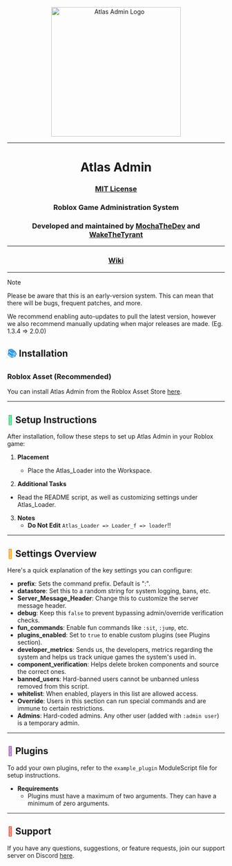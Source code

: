<div align="center">
  <img src="https://iili.io/JSoCWQ4.md.png" alt="Atlas Admin Logo" width="300"/>

---

# Atlas Admin
### [MIT License](LICENSE)
### Roblox Game Administration System
### Developed and maintained by [MochaTheDev](https://github.com/MochaTheDev) and [WakeTheTyrant](https://github.com/WakeTheTyrant)

---

### [Wiki](https://github.com/MochaTheDev/atlas/wiki)

---
</div>

> [!NOTE] 
> 
> Please be aware that this is an early-version system.
> This can mean that there will be bugs, frequent patches, and more.
>
> We recommend enabling auto-updates to pull the latest version,
> however we also recommend manually updating when major releases
> are made. (Eg. 1.3.4 => 2.0.0)

## <span style="color: #3498DB;">&#x1F4DA;</span> Installation

### Roblox Asset (Recommended)
You can install Atlas Admin from the Roblox Asset Store [here](https://create.roblox.com/store/asset/17166069350/Atlas-Admin).

---

## <span style="color: #2ECC71;">&#x1F527;</span> Setup Instructions

After installation, follow these steps to set up Atlas Admin in your Roblox game:

1. **Placement**
   - Place the Atlas_Loader into the Workspace.

2. **Additional Tasks**
  - Read the README script, as well as customizing settings under Atlas_Loader.

3. **Notes**
   - **Do Not Edit** `Atlas_Loader => Loader_f => loader`!!

---

## <span style="color: #F39C12;">&#x1F4DD;</span> Settings Overview

Here's a quick explanation of the key settings you can configure:

- **prefix**: Sets the command prefix. Default is ":".
- **datastore**: Set this to a random string for system logging, bans, etc.
- **Server_Message_Header**: Change this to customize the server message header.
- **debug**: Keep this `false` to prevent bypassing admin/override verification checks.
- **fun_commands**: Enable fun commands like `:sit`, `:jump`, etc.
- **plugins_enabled**: Set to `true` to enable custom plugins (see Plugins section).
- **developer_metrics**: Sends us, the developers, metrics regarding the system and helps us track unique games the system's used in.
- **component_verification**: Helps delete broken components and source the correct ones.
- **banned_users**: Hard-banned users cannot be unbanned unless removed from this script.
- **whitelist**: When enabled, players in this list are allowed access.
- **Override**: Users in this section can run special commands and are immune to certain restrictions.
- **Admins**: Hard-coded admins. Any other user (added with `:admin user`) is a temporary admin.

---

## <span style="color: #9B59B6;">&#x1F50E;</span> Plugins

To add your own plugins, refer to the `example_plugin` ModuleScript file for setup instructions.

- **Requirements**
  - Plugins must have a maximum of two arguments. They can have a minimum of zero arguments.

---

## <span style="color: #E74C3C;">&#x1F4AC;</span> Support

If you have any questions, suggestions, or feature requests, join our support server on Discord [here](https://discord.gg/yhTNzJre76).
